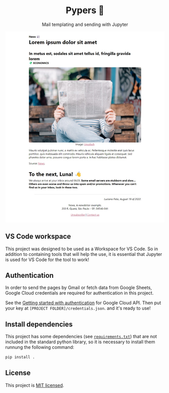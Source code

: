 <h1 align="center">Pypers 📰</h1>
<p align="center">
  Mail templating and sending with Jupyter
</p>
<p align="center">
  <img src="public/image/example.jpg" alt="Page example" />
</p>


## VS Code workspace

This project was designed to be used as a Workspace for VS Code. So in addition to containing tools that will help the use, it is essential that Jupyter is used for VS Code for the tool to work!


## Authentication

In order to send the pages by Gmail or fetch data from Google Sheets, Google Cloud credentials are required for authentication in this project.

See the [Getting started with authentication](https://cloud.google.com/docs/authentication/getting-started) for Google Cloud API. Then put your key at `[PROJECT FOLDER]/credentials.json`. and it's ready to use!


## Install dependencies

This project has some dependencies (see [`requirements.txt`](requirements.txt)) that are not included in the standard python library, so it is necessary to install them runnung the following command:

```bash
pip install .
```


## License
This project is [MIT licensed](https://github.com/FelixLuciano/Pypers/blob/main/LICENSE).
